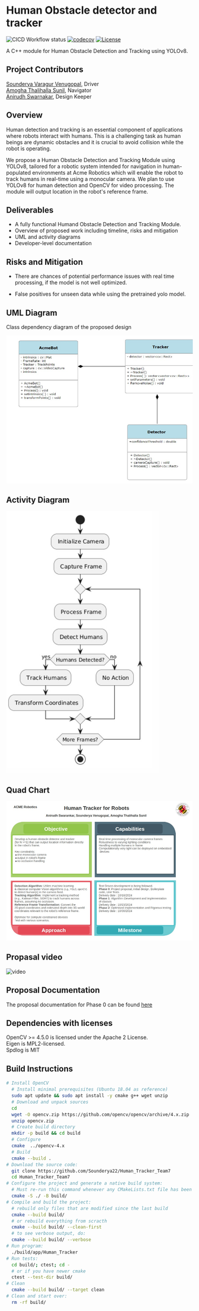 # Human Obstacle detector and tracker
![CICD Workflow status](https://github.com/Sounderya22/Human_Tracker_Team7/actions/workflows/run-unit-test-and-upload-codecov.yml/badge.svg) [![codecov](https://codecov.io/gh/Sounderya22/Human_Tracker_Team7/branch/main/graph/badge.svg)](https://codecov.io/gh/Sounderya22/Human_Tracker_Team7) [![License](https://img.shields.io/badge/license-MIT-blue.svg)](LICENSE)


A C++ module for Human Obstacle Detection and Tracking using YOLOv8.

## Project Contributors
[Sounderya Varagur Venugopal](https://github.com/Sounderya22), Driver
<br>[Amogha Thalihalla Sunil](https://github.com/amoghatsunil), 
Navigator
<br>[Anirudh Swarnakar](https://github.com/Arthav24), Design Keeper

## Overview

Human detection and tracking is an essential component of applications where robots interact with humans. This is a challenging task as human beings are dynamic obstacles and it is crucial to avoid collision while the robot is operating. 

We propose a Human Obstacle Detection and Tracking Module using YOLOv8, tailored for a robotic system intended for navigation in human-populated environments at Acme Robotics which will enable the robot to track humans in real-time using a monocular camera. We plan to use YOLOv8 for human detection and OpenCV for video processing. The module will output location in the robot's reference frame.

## Deliverables

- A fully functional Humand Obstacle Detection and Tracking Module. 
- Overview of proposed work including timeline, risks and mitigation
- UML and activity diagrams
- Developer-level documentation

## Risks and Mitigation

- There are chances of potential performance issues with real time processing, if the model is not
well optimized. 

- False positives for unseen data while using the pretrained yolo model.

## UML Diagram
Class dependency diagram of the proposed design

![image](https://github.com/Sounderya22/Human_Tracker_Team7/blob/main//UML/Phase0/UML_diagram.jpeg)

## Activity Diagram

![image](https://github.com/Sounderya22/Human_Tracker_Team7/blob/main/UML/Phase0/activity_diagram.jpeg)

## Quad Chart

![image](https://github.com/Sounderya22/Human_Tracker_Team7/blob/main/docs/quad_chart.jpeg)

## Propasal video
![video](https://drive.google.com/file/d/1x_w5co_9UD8CQUA8fLLDc7qcsHzgK9t5/view?usp=sharing)

## Proposal Documentation

The proposal documentation for Phase 0 can be found [here](https://github.com/Sounderya22/Human_Tracker_Team7/blob/main/docs/Phase0_Proposal.pdf)

## Dependencies with licenses

OpenCV >= 4.5.0 is licensed under the Apache 2 License.
<br> Eigen is MPL2-licensed.
<br> Spdlog is MIT

## Build Instructions

```bash
# Install OpenCV
  # Install minimal prerequisites (Ubuntu 18.04 as reference)
  sudo apt update && sudo apt install -y cmake g++ wget unzip
  # Download and unpack sources
  cd 
  wget -O opencv.zip https://github.com/opencv/opencv/archive/4.x.zip
  unzip opencv.zip
  # Create build directory
  mkdir -p build && cd build 
  # Configure
  cmake  ../opencv-4.x
  # Build
  cmake --build .
# Download the source code:
  git clone https://github.com/Sounderya22/Human_Tracker_Team7
  cd Human_Tracker_Team7
# Configure the project and generate a native build system:
  # Must re-run this command whenever any CMakeLists.txt file has been changed.
  cmake -S ./ -B build/
# Compile and build the project:
  # rebuild only files that are modified since the last build
  cmake --build build/
  # or rebuild everything from scracth
  cmake --build build/ --clean-first
  # to see verbose output, do:
  cmake --build build/ --verbose
# Run program:
  ./build/app/Human_Tracker
# Run tests:
  cd build/; ctest; cd -
  # or if you have newer cmake
  ctest --test-dir build/
# Clean
  cmake --build build/ --target clean
# Clean and start over:
  rm -rf build/
```




